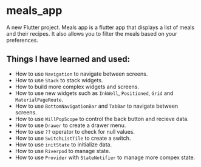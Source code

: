 # meals_app

A new Flutter project. Meals app is a flutter app that displays a list of meals and their recipes. It also allows you to filter the meals based on your preferences.

## Things I have learned and used:
- How to use `Navigation` to navigate between screens.
- How to use `Stack` to stack widgets.
- How to build more complex widgets and screens.
- How to use new widgets such as `InkWell`, `Positioned`, `Grid` and `MaterialPageRoute`.
- How to use `BottomNavigationBar` and `TabBar` to navigate between screens.
- How to use `WillPopScope` to control the back button and recieve data.
- How to use `Drawer` to create a drawer menu.
- How to use `??` operator to check for null values.
- How to use `SwitchListTile` to create a switch.
- How to use `initState` to initialize data.
- How to use `Riverpod` to manage state.
- How to use `Provider` with `StateNotifier` to manage more compex state.